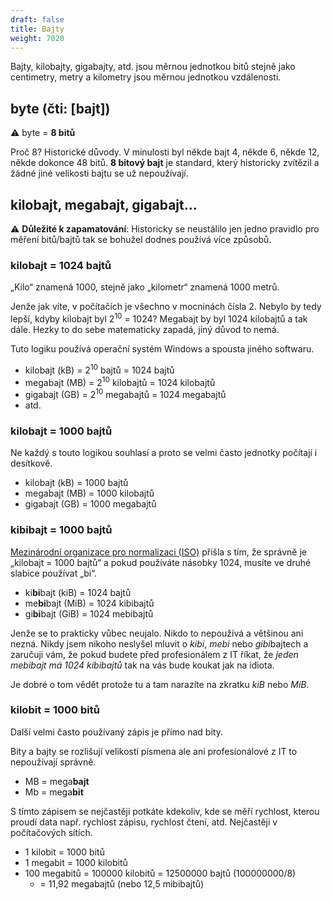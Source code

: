 ```yaml
---
draft: false
title: Bajty
weight: 7020
---
```


Bajty, kilobajty, gigabajty, atd. jsou měrnou jednotkou bitů stejně jako centimetry, metry a kilometry jsou měrnou jednotkou vzdálenosti.

## byte (čti: [bajt])

<div class="note-blue">

⚠️ byte = **8 bitů**

</div>

Proč 8? Historické důvody. V minulosti byl někde bajt 4, někde 6, někde 12, někde dokonce 48 bitů. **8 bitový bajt** je standard, který historicky zvítězil a žádné jiné velikosti bajtu se už nepoužívají.

## kilobajt, megabajt, gigabajt…

<div class="note-blue">

⚠️ **Důležité k zapamatování**: Historicky se neustálilo jen jedno pravidlo pro měření bitů/bajtů tak se bohužel dodnes používá více způsobů. 

</div>

### kilobajt = 1024 bajtů

„Kilo“ znamená 1000, stejně jako „kilometr“ znamená 1000 metrů.

Jenže jak víte, v počítačích je všechno v mocninách čísla 2. Nebylo by tedy lepší, kdyby kilobajt byl 2<sup>10</sup> = 1024? Megabajt by byl 1024 kilobajtů a tak dále. Hezky to do sebe matematicky zapadá, jiný důvod to nemá.

Tuto logiku používá operační systém Windows a spousta jiného softwaru.

- kilobajt (kB) = 2<sup>10</sup> bajtů = 1024 bajtů
- megabajt (MB) = 2<sup>10</sup> kilobajtů = 1024 kilobajtů
- gigabajt (GB) = 2<sup>10</sup> megabajtů = 1024 megabajtů
- atd.

### kilobajt = 1000 bajtů

Ne každý s touto logikou souhlasí a proto se velmi často jednotky počítají i desítkově.

- kilobajt (kB) = 1000 bajtů
- megabajt (MB) = 1000 kilobajtů
- gigabajt (GB) = 1000 megabajtů

### kibibajt = 1000 bajtů

[Mezinárodní organizace pro normalizaci (ISO)](https://cs.wikipedia.org/wiki/Mezin%C3%A1rodn%C3%AD_organizace_pro_normalizaci) přišla s tím, že správně je „kilobajt = 1000 bajtů“ a pokud používáte násobky 1024, musíte ve druhé slabice používat „bi“.

- ki**bi**bajt (kiB) = 1024 bajtů
- me**bi**bajt (MiB) = 1024 kibibajtů
- gi**bi**bajt (GiB) = 1024 mebibajtů

Jenže se to prakticky vůbec neujalo. Nikdo to nepoužívá a většinou ani nezná. Nikdy jsem nikoho neslyšel mluvit o *kibi*, *mebi* nebo *gibi*bajtech a zaručuji vám, že pokud budete před profesionálem z IT říkat, že *jeden mebibajt má 1024 kibibajtů* tak na vás bude koukat jak na idiota.

Je dobré o tom vědět protože tu a tam narazíte na zkratku *kiB* nebo *MiB*.

### kilobit = 1000 bitů

Další velmi často používaný zápis je přímo nad bity. 

<div class="note-blue">

Bity a bajty se rozlišují velikostí písmena ale ani profesionálové z IT to nepoužívají správně.

- MB = mega**bajt**
- Mb = mega**bit**

</div>

S tímto zápisem se nejčastěji potkáte kdekoliv, kde se měří rychlost, kterou proudí data např. rychlost zápisu, rychlost čtení, atd. Nejčastěji v počítačových sítích.

- 1 kilobit = 1000 bitů
- 1 megabit = 1000 kilobitů
- 100 megabitů = 100000 kilobitů = 12500000 bajtů (100000000/8)
  - = 11,92 megabajtů (nebo 12,5 mibibajtů)

